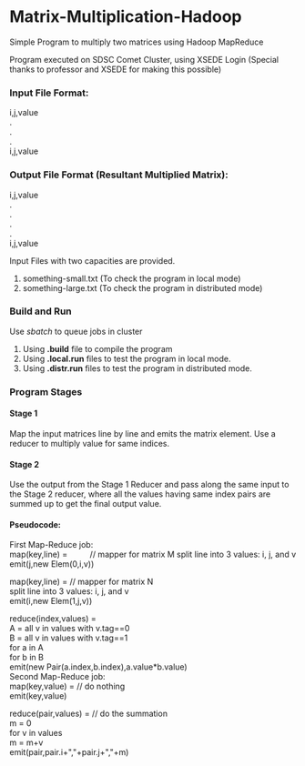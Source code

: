 # Matrix-Multiplication-Hadoop
Simple Program to multiply two matrices using Hadoop MapReduce
  
Program executed on SDSC Comet Cluster, using XSEDE Login (Special thanks to professor and XSEDE for making this possible)

### Input File Format:
i,j,value  
.  
.  
.  
i,j,value

### Output File Format (Resultant Multiplied Matrix):
i,j,value  
.  
.  
.  
.  
i,j,value  
  
Input Files with two capacities are provided.
1) something-small.txt (To check the program in local mode)
2) something-large.txt (To check the program in distributed mode)

### Build and Run

Use *sbatch* to queue jobs in cluster 

1) Using __.build__ file to compile the program
2) Using __.local.run__ files to test the program in local mode.
3) Using __.distr.run__ files to test the program in distributed mode.

### Program Stages

#### Stage 1

Map the input matrices line by line and emits the matrix element.
Use a reducer to multiply value for same indices.

#### Stage 2

Use the output from the Stage 1 Reducer and pass along the same input to the Stage 2 reducer, where all the values having same index pairs are summed up to get the final output value.

#### Pseudocode:

First Map-Reduce job:  
map(key,line) =&nbsp;&nbsp;&nbsp;&nbsp;&nbsp;&nbsp;&nbsp;&nbsp;&nbsp;&nbsp;// mapper for matrix M
  split line into 3 values: i, j, and v  
  emit(j,new Elem(0,i,v))

map(key,line) =             // mapper for matrix N  
  split line into 3 values: i, j, and v  
  emit(i,new Elem(1,j,v))  

reduce(index,values) =  
  A = all v in values with v.tag==0  
  B = all v in values with v.tag==1  
  for a in A  
     for b in B  
         emit(new Pair(a.index,b.index),a.value*b.value)  
Second Map-Reduce job:  
map(key,value) =  // do nothing  
  emit(key,value)  

reduce(pair,values) =  // do the summation  
  m = 0  
  for v in values  
    m = m+v  
  emit(pair,pair.i+","+pair.j+","+m)  
